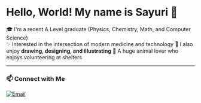 # Hello, World! My name is Sayuri 🌸

🎓 I'm a recent A Level graduate (Physics, Chemistry, Math, and Computer Science)  
✨ Interested in the intersection of modern medicine and technology
🎨 I also enjoy **drawing, designing, and illustrating** 
🐾 A huge animal lover who enjoys volunteering at shelters

---

### 📫 Connect with Me
[![Email](https://img.shields.io/badge/Email-D14836?logo=gmail&logoColor=white)](mailto:sayuri.ahis@gmail.com)
